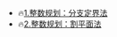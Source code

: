 * 🔥[1.整数规划：分支定界法](https://github.com/caixiongjiang/caixiongjiang/tree/main/matlab/%E6%95%B0%E5%AD%A6%E5%BB%BA%E6%A8%A1%E7%AE%97%E6%B3%95/%E6%95%B4%E6%95%B0%E8%A7%84%E5%88%92%EF%BC%9A%E5%88%86%E6%94%AF%E5%AE%9A%E7%95%8C%E6%B3%95)
* 🔥[2.整数规划：割平面法](https://github.com/caixiongjiang/caixiongjiang/blob/main/matlab/%E6%95%B0%E5%AD%A6%E5%BB%BA%E6%A8%A1%E7%AE%97%E6%B3%95/%E6%95%B4%E6%95%B0%E8%A7%84%E5%88%92%EF%BC%9A%E5%89%B2%E5%B9%B3%E9%9D%A2%E6%B3%95/DividePlane.m)

